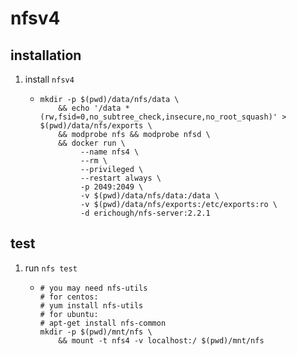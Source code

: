 # nfsv4

## installation
1. install `nfsv4`
    * ```shell
      mkdir -p $(pwd)/data/nfs/data \
          && echo '/data *(rw,fsid=0,no_subtree_check,insecure,no_root_squash)' > $(pwd)/data/nfs/exports \
          && modprobe nfs && modprobe nfsd \
          && docker run \
               --name nfs4 \
               --rm \
               --privileged \
               --restart always \
               -p 2049:2049 \
               -v $(pwd)/data/nfs/data:/data \
               -v $(pwd)/data/nfs/exports:/etc/exports:ro \
               -d erichough/nfs-server:2.2.1
      ```

## test
1. run `nfs test`
    * ```shell
      # you may need nfs-utils
      # for centos:
      # yum install nfs-utils
      # for ubuntu:
      # apt-get install nfs-common
      mkdir -p $(pwd)/mnt/nfs \
          && mount -t nfs4 -v localhost:/ $(pwd)/mnt/nfs
      ```
